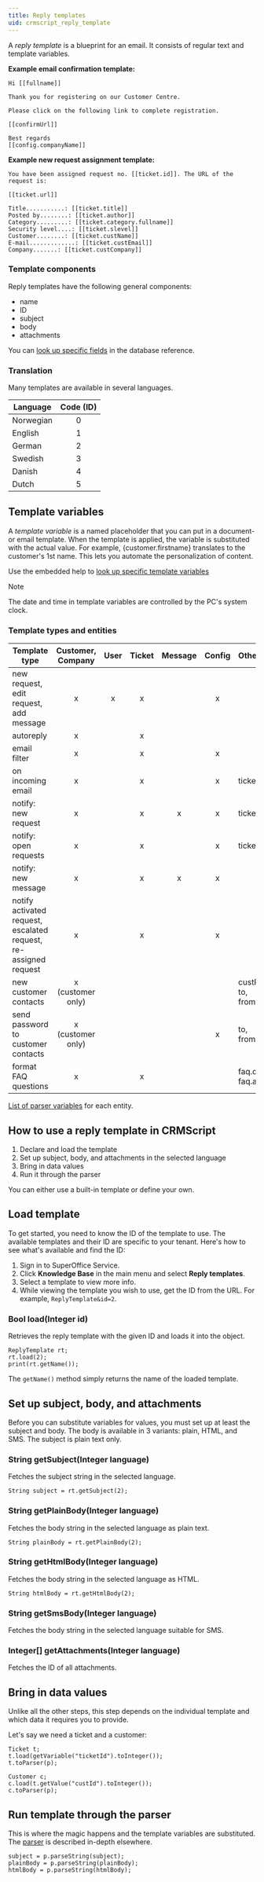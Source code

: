 ```yaml
---
title: Reply templates
uid: crmscript_reply_template
---
```


A *reply template* is a blueprint for an email. It consists of regular text and template variables.

**Example email confirmation template:**

```text
Hi [[fullname]]

Thank you for registering on our Customer Centre.

Please click on the following link to complete registration.

[[confirmUrl]]

Best regards
[[config.companyName]]
```

**Example new request assignment template:**

```text
You have been assigned request no. [[ticket.id]]. The URL of the request is:

[[ticket.url]]

Title...........: [[ticket.title]]
Posted by........: [[ticket.author]]
Category.........: [[ticket.category.fullname]]
Security level....: [[ticket.slevel]]
Customer........: [[ticket.custName]]
E-mail.............: [[ticket.custEmail]]
Company.......: [[ticket.custCompany]]
```

### Template components

Reply templates have the following general components:

* name
* ID
* subject
* body
* attachments

You can [look up specific fields](https://community.superoffice.com/documentation/SDK/SO.Database/html/Tables-reply_template.htm) in the database reference.

### Translation

Many templates are available in several languages.

| Language  | Code (ID) |
|-----------|:---------:|
| Norwegian | 0         |
|  English  | 1         |
| German    | 2         |
| Swedish   | 3         |
| Danish    | 4         |
| Dutch     | 5         |

## Template variables

A *template variable* is a named placeholder that you can put in a document- or email template. When the template is applied, the variable is substituted with the actual value. For example, {customer.firstname} translates to the customer's 1st name. This lets you automate the personalization of content.

Use the embedded help to [look up specific template variables](https://community.superoffice.com/documentation/help/EN/CRM/8.5/UserHelp/index.htm#t=Service%2Ftopics%2FTemplate_variables.html)

> [!NOTE]
> The date and time in template variables are controlled by the PC's system clock.

### Template types and entities

| Template type              | Customer,<br/> Company | User | Ticket | Message | Config | Other |
|----------------------------|:---------:|:----:|:------:|:-------:|:------:|:-------------------|
| new request,<br/> edit request,<br/> add message | x   | x       | x      |      | x     |     |
| autoreply                  | x         |      | x      |         |        |                    |
| email filter               | x         |      | x      |         | x      |                    |
| on incoming email          | x         |      | x      |         | x      | ticket.lastMessage |
| notify: new request        | x         |      | x      | x       | x      | ticket.lastMessage |
| notify: open requests      | x         |      | x      |         | x      | ticket.lastMessage |
| notify: new message        | x         |      | x      | x       | x      |                    |
| notify activated request,<br/>escalated request,<br/>re-assigned request | x | | x | | x |     |
| new customer contacts      | x<br/> (customer only) |   |   |         |        | custPassword,<br/> to,<br/> from |
| send password<br/> to customer contacts | x<br/> (customer only) | | | | x     | to,<br/> from      |
| format FAQ questions       | x         |      | x      |         |        | faq.question,<br/> faq.answer |

[List of parser variables](https://community.superoffice.com/en/technical/documentation/older-versions/documentation-7/cs/parser-variables/) for each entity.

## How to use a reply template in CRMScript

1. Declare and load the template
2. Set up subject, body, and attachments in the selected language
3. Bring in data values
4. Run it through the parser

You can either use a built-in template or define your own.

## Load template

To get started, you need to know the ID of the template to use. The available templates and their ID are specific to your tenant. Here's how to see what's available and find the ID:

1. Sign in to SuperOffice Service.
2. Click **Knowledge Base** in the main menu and select **Reply templates**.
3. Select a template to view more info.
4. While viewing the template you wish to use, get the ID from the URL. For example, `ReplyTemplate&id=2`.

### Bool load(Integer id)

Retrieves the reply template with the given ID and loads it into the object.

```crmscript!
ReplyTemplate rt;
rt.load(2);
print(rt.getName());
```

The `getName()` method simply returns the name of the loaded template.

## Set up subject, body, and attachments

Before you can substitute variables for values, you must set up at least the subject and body. The body is available in 3 variants: plain, HTML, and SMS. The subject is plain text only.

### String getSubject(Integer language)

Fetches the subject string in the selected language.

```crmscript
String subject = rt.getSubject(2);
```

### String getPlainBody(Integer language)

Fetches the body string in the selected language as plain text.

```crmscript
String plainBody = rt.getPlainBody(2);
```

### String getHtmlBody(Integer language)

Fetches the body string in the selected language as HTML.

```crmscript
String htmlBody = rt.getHtmlBody(2);
```

### String getSmsBody(Integer language)

Fetches the body string in the selected language suitable for SMS.

### Integer[] getAttachments(Integer language)

Fetches the ID of all attachments. <!-- more about attachments in another context -->

## Bring in data values

Unlike all the other steps, this step depends on the individual template and which data it requires you to provide.

Let's say we need a ticket and a customer:

```crmscript
Ticket t;
t.load(getVariable("ticketId").toInteger());
t.toParser(p);

Customer c;
c.load(t.getValue("custId").toInteger());
c.toParser(p);
```

## Run template through the parser

This is where the magic happens and the template variables are substituted. The [parser](./parser.md) is described in-depth elsewhere.

```crmscript
subject = p.parseString(subject);
plainBody = p.parseString(plainBody);
htmlBody = p.parseString(htmlBody);
```
